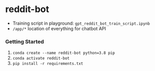 # reddit-bot
* Training script in playground: `gpt_reddit_bot_train_script.ipynb`
* `/app/*` location of everything for chatbot API

### Getting Started
1. `conda create --name reddit-bot python=3.8 pip`
2. `conda activate reddit-bot`
3. `pip install -r requirements.txt`